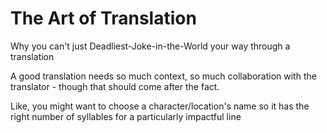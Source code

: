 # The Art of Translation

Why you can't just Deadliest-Joke-in-the-World your way through a translation

A good translation needs so much context, so much collaboration with the translator - though that should come after the fact.

Like, you might want to choose a character/location's name so it has the right number of syllables for a particularly impactful line
